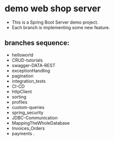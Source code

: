 # demo web shop server

- This is a Spring Boot Server demo project.
- Each branch is implementing some new feature.

## branches sequence:
- helloworld
- CRUD-tutorials
- swagger-DATA-REST
- exceptionHandling
- pagination
- integration_tests
- CI-CD
- httpClient  
- sorting
- profiles
- custom-queries
- spring_security
- JDBC-Communication
- MappingTheWholeDatabase
- Invoices_Orders
- payments
.